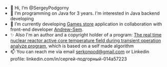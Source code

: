 - 👋 Hi, I’m @SergeyPodgorny
- 👀 I’m programming on Java for 3 years. I'm interested in Java backend developing
- 🌱 I’m currently developing [Games store](https://github.com/Friendly-neighborhood-development/Fnd_games_store) application in collaboration with front-end developer [Andrew-Sem](https://github.com/Andrew-Sem).
- :sparkles: Also I'm an author and a copyright holder of a program: [The real time nuclear reactor active core temperature field during transient operation analyze program](https://www1.fips.ru/fips_servl/fips_servlet?DB=EVM&DocNumber=2022616986&TypeFile=html), which is based on a self made algorithm
- 📫 You can reach me via email serkonpod@gmail.com or Linkedin profile: linkedin.com/in/сергей-подгорный-014a57223
